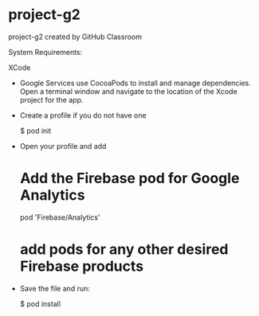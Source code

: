 # project-g2
project-g2 created by GitHub Classroom

System Requirements: 

XCode

- Google Services use CocoaPods to install and manage dependencies. Open a terminal window and navigate to the location of the Xcode project for the app. 
- Create a profile if you do not have one 

  $ pod init 

- Open your profile and add

  # Add the Firebase pod for Google Analytics 
  pod 'Firebase/Analytics'
  # add pods for any other desired Firebase products 
 
- Save the file and run: 
  
  $ pod install 
  
  

